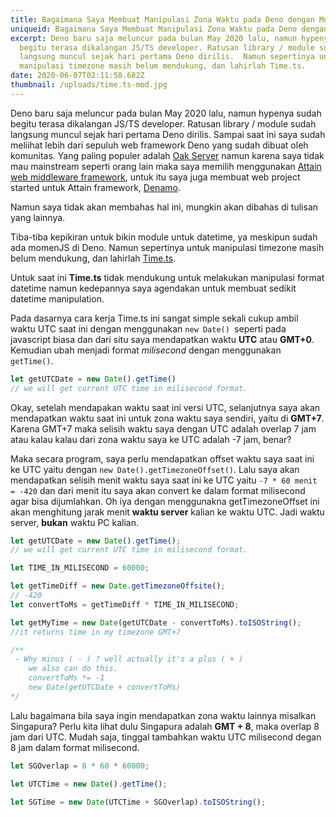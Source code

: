 ```yaml
---
title: Bagaimana Saya Membuat Manipulasi Zona Waktu pada Deno dengan Module Time.ts
uniqueid: Bagaimana Saya Membuat Manipulasi Zona Waktu pada Deno dengan Module Time.ts
excerpt: Deno baru saja meluncur pada bulan May 2020 lalu, namun hypenya sudah
  begitu terasa dikalangan JS/TS developer. Ratusan library / module sudah
  langsung muncul sejak hari pertama Deno dirilis.  Namun sepertinya untuk
  manipulasi timezone masih belum mendukung, dan lahirlah Time.ts.
date: 2020-06-07T02:11:58.682Z
thumbnail: /uploads/time.ts-mod.jpg
---
```

Deno baru saja meluncur pada bulan May 2020 lalu, namun hypenya sudah begitu terasa dikalangan JS/TS developer. Ratusan library / module sudah langsung muncul sejak hari pertama Deno dirilis. Sampai saat ini saya sudah meliihat lebih dari sepuluh web framework Deno yang sudah dibuat oleh komunitas. Yang paling populer adalah [Oak Server](https://deno.land/x/oak) namun karena saya tidak mau mainstream seperti orang lain maka saya memilih menggunakan [Attain web middleware framework](https://deno.land/x/attain), untuk itu saya juga membuat web project started untuk Attain framework, [Denamo](https://github.com/burhanahmeed/Denamo).

Namun saya tidak akan membahas hal ini, mungkin akan dibahas di tulisan yang lainnya.

Tiba-tiba kepikiran untuk bikin module untuk datetime, ya meskipun sudah ada momenJS di Deno. Namun sepertinya untuk manipulasi timezone masih belum mendukung, dan lahirlah [Time.ts](https://deno.land/x/time.ts).

Untuk saat ini **Time.ts** tidak mendukung untuk melakukan manipulasi format datetime namun kedepannya saya agendakan untuk membuat sedikit datetime manipulation. 

Pada dasarnya cara kerja Time.ts ini sangat simple sekali cukup ambil waktu UTC saat ini dengan menggunakan `new Date() `seperti pada javascript biasa dan dari situ saya mendapatkan waktu **UTC** atau **GMT+0**. Kemudian ubah menjadi format *milisecond* dengan menggunakan `getTime()`.

```javascript
let getUTCDate = new Date().getTime()
// we will get current UTC time in milisecond format.
```

Okay, setelah mendapakan waktu saat ini versi UTC, selanjutnya saya akan mendapatkan waktu saat ini untuk zona waktu saya sendiri, yaitu di **GMT+7**. Karena GMT+7 maka selisih waktu saya dengan UTC adalah overlap 7 jam atau kalau kalau dari zona waktu saya ke UTC adalah -7 jam, benar?

Maka secara program, saya perlu mendapatkan offset waktu saya saat ini ke UTC yaitu dengan `new Date().getTimezoneOffset()`. Lalu saya akan mendapatkan selisih menit waktu saya saat ini ke UTC yaitu  `-7 * 60 menit = -420` dan dari menit itu saya akan convert ke dalam format milisecond agar bisa dijumlahkan. Oh iya dengan menggunakna getTimezoneOffset ini akan menghitung jarak menit **waktu server** kalian ke waktu UTC. Jadi waktu server, **bukan** waktu PC kalian.

```javascript
let getUTCDate = new Date().getTime();
// we will get current UTC time in milisecond format.

let TIME_IN_MILISECOND = 60000;

let getTimeDiff = new Date.getTimezoneOffsite();
// -420
let convertToMs = getTimeDiff * TIME_IN_MILISECOND;

let getMyTime = new Date(getUTCDate - convertToMs).toISOString();
//it returns time in my timezone GMT+7

/**
 - Why minus ( - ) ? well actually it's a plus ( + )
    we also can do this.
    convertToMs *= -1
    new Date(getUTCDate + convertToMs)
*/

```

Lalu bagaimana bila saya ingin mendapatkan zona waktu lainnya misalkan Singapura? Perlu kita lihat dulu Singapura adalah **GMT + 8**, maka overlap 8 jam dari UTC. Mudah saja, tinggal tambahkan waktu UTC milisecond degan 8 jam dalam format milisecond.

```javascript
let SGOverlap = 8 * 60 * 60000;

let UTCTime = new Date().getTime();

let SGTime = new Date(UTCTime + SGOverlap).toISOString();
```